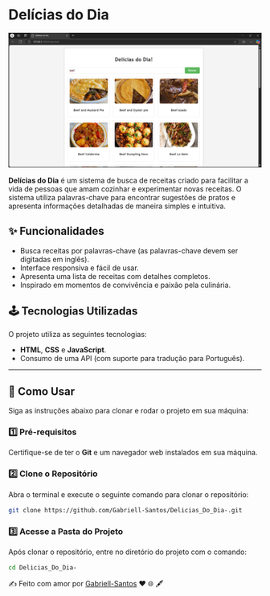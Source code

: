 # Delícias do Dia 

![Delícias do Dia](https://github.com/Gabriell-Santos/Delicias_Do_Dia-/blob/master/Del%C3%ADcias%20do%20Dia%20-%20Pessoal%20%E2%80%94%20Microsoft%E2%80%8B%20Edge%2011_12_2024%2014_19_55.png)

**Delícias do Dia** é um sistema de busca de receitas criado para facilitar a vida de pessoas que amam cozinhar e experimentar novas receitas. O sistema utiliza palavras-chave para encontrar sugestões de pratos e apresenta informações detalhadas de maneira simples e intuitiva.

## ✨ Funcionalidades

- Busca receitas por palavras-chave (as palavras-chave devem ser digitadas em inglês).
- Interface responsiva e fácil de usar.
- Apresenta uma lista de receitas com detalhes completos.
- Inspirado em momentos de convivência e paixão pela culinária.

## 🕹️ Tecnologias Utilizadas

O projeto utiliza as seguintes tecnologias:

- **HTML**, **CSS** e **JavaScript**.
- Consumo de uma API (com suporte para tradução para Português).

---

## 🚀 Como Usar

Siga as instruções abaixo para clonar e rodar o projeto em sua máquina:

### 1️⃣ Pré-requisitos
Certifique-se de ter o **Git** e um navegador web instalados em sua máquina.

### 2️⃣ Clone o Repositório
Abra o terminal e execute o seguinte comando para clonar o repositório:

```bash
git clone https://github.com/Gabriell-Santos/Delicias_Do_Dia-.git
```

### 3️⃣ Acesse a Pasta do Projeto
Após clonar o repositório, entre no diretório do projeto com o comando:

```bash
cd Delicias_Do_Dia-
```

✍️ Feito com amor por [Gabriell-Santos](https://github.com/Gabriell-Santos) ❤️ 🌐 🖋️
